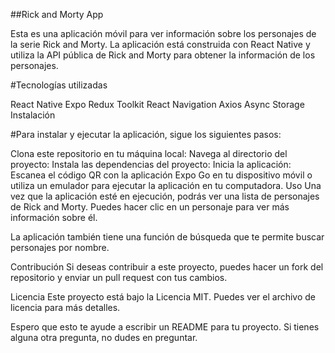 ##Rick and Morty App


Esta es una aplicación móvil para ver información sobre los personajes de la serie Rick and Morty. La aplicación está construida con React Native y utiliza la API pública de Rick and Morty para obtener la información de los personajes.

#Tecnologías utilizadas


React Native
Expo
Redux Toolkit
React Navigation
Axios
Async Storage
Instalación


#Para instalar y ejecutar la aplicación, sigue los siguientes pasos:

Clona este repositorio en tu máquina local:
Navega al directorio del proyecto:
Instala las dependencias del proyecto:
Inicia la aplicación:
Escanea el código QR con la aplicación Expo Go en tu dispositivo móvil o utiliza un emulador para ejecutar la aplicación en tu computadora.
Uso
Una vez que la aplicación esté en ejecución, podrás ver una lista de personajes de Rick and Morty. Puedes hacer clic en un personaje para ver más información sobre él.

La aplicación también tiene una función de búsqueda que te permite buscar personajes por nombre.

Contribución
Si deseas contribuir a este proyecto, puedes hacer un fork del repositorio y enviar un pull request con tus cambios.

Licencia
Este proyecto está bajo la Licencia MIT. Puedes ver el archivo de licencia para más detalles.

Espero que esto te ayude a escribir un README para tu proyecto. Si tienes alguna otra pregunta, no dudes en preguntar.
